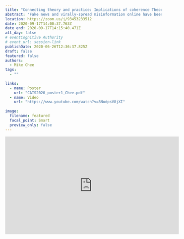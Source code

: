 ```yaml
---
title: "Connecting theory and practice: Implications of coherence Theory in the fight against fake news"
abstract: 'Fake news and virally-spread misinformation online have been identified as an increasingly pressing concern, one which LIS professionals may have a role in combatting. The insidious nature of this phenomenon is such, however, that correcting wrong information after the fact is insufficient to alter previously held incorrect beliefs. This work uses the Coherence Theory of truth to frame a conceptualization of how fake news creates “truth” for people on the basis of “influential people”. Accepting this theory requires that for LIS professionals to combat this phenomenon, the myth of neutrality must be abandoned and the LIS-approved “truth” amplified.'
location: https://zoom.us/j/93453233512
date: 2020-09-17T14:00:37.763Z
date_end: 2020-09-17T14:15:40.471Z
all_day: false
# eventCognitive Authority
# event_url: session-link
publishDate: 2020-06-26T12:36:37.825Z
draft: false
featured: false
authors:
  - Mike Chee
tags:
  - ""
  
links:
  - name: Poster
    url: "CAIS2020_poster1_Chee.pdf"
  - name: Video
    url: "https://www.youtube.com/watch?v=8NudpsV8jXI"
  
image:
  filename: featured
  focal_point: Smart
  preview_only: false
---
```


<iframe width="560" height="315" src="https://www.youtube.com/embed/8NudpsV8jXI" frameborder="0" allow="accelerometer; autoplay; clipboard-write; encrypted-media; gyroscope; picture-in-picture" allowfullscreen></iframe>